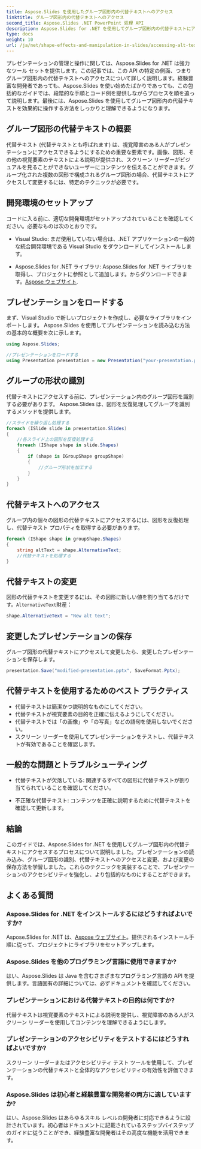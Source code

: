 ```yaml
---
title: Aspose.Slides を使用したグループ図形内の代替テキストへのアクセス
linktitle: グループ図形内の代替テキストへのアクセス
second_title: Aspose.Slides .NET PowerPoint 処理 API
description: Aspose.Slides for .NET を使用してグループ図形内の代替テキストにアクセスする方法を学びます。コード例を含むステップバイステップのガイド。
type: docs
weight: 10
url: /ja/net/shape-effects-and-manipulation-in-slides/accessing-alt-text-group-shapes/
---
```


プレゼンテーションの管理と操作に関しては、Aspose.Slides for .NET は強力なツール セットを提供します。この記事では、この API の特定の側面、つまりグループ図形内の代替テキストへのアクセスについて詳しく説明します。経験豊富な開発者であっても、Aspose.Slides を使い始めたばかりであっても、この包括的なガイドでは、段階的な手順とコード例を提供しながらプロセスを順を追って説明します。最後には、Aspose.Slides を使用してグループ図形内の代替テキストを効果的に操作する方法をしっかりと理解できるようになります。

## グループ図形の代替テキストの概要

代替テキスト (代替テキストとも呼ばれます) は、視覚障害のある人がプレゼンテーションにアクセスできるようにするための重要な要素です。画像、図形、その他の視覚要素のテキストによる説明が提供され、スクリーン リーダーがビジュアルを見ることができないユーザーにコンテンツを伝えることができます。グループ化された複数の図形で構成されるグループ図形の場合、代替テキストにアクセスして変更するには、特定のテクニックが必要です。

## 開発環境のセットアップ

コードに入る前に、適切な開発環境がセットアップされていることを確認してください。必要なものは次のとおりです。

- Visual Studio: まだ使用していない場合は、.NET アプリケーションの一般的な統合開発環境である Visual Studio をダウンロードしてインストールします。

-  Aspose.Slides for .NET ライブラリ: Aspose.Slides for .NET ライブラリを取得し、プロジェクトに参照として追加します。からダウンロードできます。[Aspose ウェブサイト](https://reference.aspose.com/slides/net/).

## プレゼンテーションをロードする

まず、Visual Studio で新しいプロジェクトを作成し、必要なライブラリをインポートします。 Aspose.Slides を使用してプレゼンテーションを読み込む方法の基本的な概要を次に示します。

```csharp
using Aspose.Slides;

//プレゼンテーションをロードする
using Presentation presentation = new Presentation("your-presentation.pptx");
```

## グループの形状の識別

代替テキストにアクセスする前に、プレゼンテーション内のグループ図形を識別する必要があります。 Aspose.Slides は、図形を反復処理してグループを識別するメソッドを提供します。

```csharp
//スライドを繰り返し処理する
foreach (ISlide slide in presentation.Slides)
{
    //各スライド上の図形を反復処理する
    foreach (IShape shape in slide.Shapes)
    {
        if (shape is IGroupShape groupShape)
        {
            //グループ形状を加工する
        }
    }
}
```

## 代替テキストへのアクセス

グループ内の個々の図形の代替テキストにアクセスするには、図形を反復処理し、代替テキスト プロパティを取得する必要があります。

```csharp
foreach (IShape shape in groupShape.Shapes)
{
    string altText = shape.AlternativeText;
    //代替テキストを処理する
}
```

## 代替テキストの変更

図形の代替テキストを変更するには、その図形に新しい値を割り当てるだけです。`AlternativeText`財産：

```csharp
shape.AlternativeText = "New alt text";
```

## 変更したプレゼンテーションの保存

グループ図形の代替テキストにアクセスして変更したら、変更したプレゼンテーションを保存します。

```csharp
presentation.Save("modified-presentation.pptx", SaveFormat.Pptx);
```

## 代替テキストを使用するためのベスト プラクティス

- 代替テキストは簡潔かつ説明的なものにしてください。
- 代替テキストが視覚要素の目的を正確に伝えるようにしてください。
- 代替テキストでは「の画像」や「の写真」などの語句を使用しないでください。
- スクリーン リーダーを使用してプレゼンテーションをテストし、代替テキストが有効であることを確認します。

## 一般的な問題とトラブルシューティング

- 代替テキストが欠落している: 関連するすべての図形に代替テキストが割り当てられていることを確認してください。

- 不正確な代替テキスト: コンテンツを正確に説明するために代替テキストを確認して更新します。

## 結論

このガイドでは、Aspose.Slides for .NET を使用してグループ図形内の代替テキストにアクセスするプロセスについて説明しました。プレゼンテーションの読み込み、グループ図形の識別、代替テキストへのアクセスと変更、および変更の保存方法を学習しました。これらのテクニックを実装することで、プレゼンテーションのアクセシビリティを強化し、より包括的なものにすることができます。

## よくある質問

### Aspose.Slides for .NET をインストールするにはどうすればよいですか?

 Aspose.Slides for .NET は、[Aspose ウェブサイト](https://reference.aspose.com/slides/net/)。提供されるインストール手順に従って、プロジェクトにライブラリをセットアップします。

### Aspose.Slides を他のプログラミング言語に使用できますか?

はい、Aspose.Slides は Java を含むさまざまなプログラミング言語の API を提供します。言語固有の詳細については、必ずドキュメントを確認してください。

### プレゼンテーションにおける代替テキストの目的は何ですか?

代替テキストは視覚要素のテキストによる説明を提供し、視覚障害のある人がスクリーン リーダーを使用してコンテンツを理解できるようにします。

### プレゼンテーションのアクセシビリティをテストするにはどうすればよいですか?

スクリーン リーダーまたはアクセシビリティ テスト ツールを使用して、プレゼンテーションの代替テキストと全体的なアクセシビリティの有効性を評価できます。

### Aspose.Slides は初心者と経験豊富な開発者の両方に適していますか?

はい、Aspose.Slides はあらゆるスキル レベルの開発者に対応できるように設計されています。初心者はドキュメントに記載されているステップバイステップのガイドに従うことができ、経験豊富な開発者はその高度な機能を活用できます。